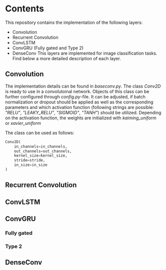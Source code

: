 # Contents
This repository contains the implementation of the following layers:
- Convolution
- Recurrent Convolution
- ConvLSTM
- ConvGRU (Fully gated and Type 2)
- DenseConv
This layers are implemented for image classification tasks.
Find below a more detailed description of each layer.

## Convolution
The implementation details can be found in *baseconv.py*. The class *Conv2D* is ready to use in a convolutoinal network.
Objects of this class can be further configured through *config.py*-file. It can be adjusted, if batch normalization or dropout should be applied as well as the corresponding parameters and which activation function (following strings are possible: *"RELU"*, *"LEAKY_RELU"*, *"SIGMOID"*, *"TANH"*) should be utilized. Depending on the activation function, the weights are initialized with *kaiming_uniform* or *xavier_uniform*

The class can be used as follows:

```python
Conv2D(
    in_channels=in_channels,
    out_channels=out_channels,
    kernel_size=kernel_size,
    stride=stride,
    in_size=in_size
)
```

## Recurrent Convolution

## ConvLSTM

## ConvGRU

### Fully gated

### Type 2

## DenseConv
